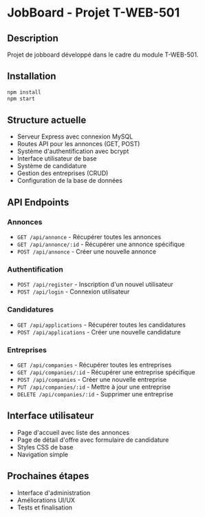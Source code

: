 # JobBoard - Projet T-WEB-501

## Description
Projet de jobboard développé dans le cadre du module T-WEB-501.

## Installation
```bash
npm install
npm start
```

## Structure actuelle
- Serveur Express avec connexion MySQL
- Routes API pour les annonces (GET, POST)
- Système d'authentification avec bcrypt
- Interface utilisateur de base
- Système de candidature
- Gestion des entreprises (CRUD)
- Configuration de la base de données

## API Endpoints

### Annonces
- `GET /api/annonce` - Récupérer toutes les annonces
- `GET /api/annonce/:id` - Récupérer une annonce spécifique
- `POST /api/annonce` - Créer une nouvelle annonce

### Authentification
- `POST /api/register` - Inscription d'un nouvel utilisateur
- `POST /api/login` - Connexion utilisateur

### Candidatures
- `GET /api/applications` - Récupérer toutes les candidatures
- `POST /api/applications` - Créer une nouvelle candidature

### Entreprises
- `GET /api/companies` - Récupérer toutes les entreprises
- `GET /api/companies/:id` - Récupérer une entreprise spécifique
- `POST /api/companies` - Créer une nouvelle entreprise
- `PUT /api/companies/:id` - Mettre à jour une entreprise
- `DELETE /api/companies/:id` - Supprimer une entreprise

## Interface utilisateur
- Page d'accueil avec liste des annonces
- Page de détail d'offre avec formulaire de candidature
- Styles CSS de base
- Navigation simple

## Prochaines étapes
- Interface d'administration
- Améliorations UI/UX
- Tests et finalisation
